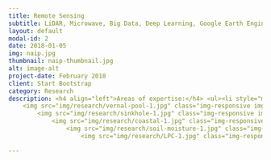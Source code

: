 ```yaml
---
title: Remote Sensing
subtitle: LiDAR, Microwave, Big Data, Deep Learning, Google Earth Engine, Azure
layout: default
modal-id: 2
date: 2018-01-05
img: naip.jpg
thumbnail: naip-thumbnail.jpg
alt: image-alt
project-date: February 2018
client: Start Bootstrap
category: Research
description: <h4 align="left">Areas of expertise:</h4> <ul><li style="margin:10px" align="left">LiDAR Remote Sensing</li><li style="margin:10px" align="left">Microwave Remote Sensing</li><li style="margin:10px" align="left">Wetlands and Water Resources</li><li style="margin:10px" align="left">Deep Learning and Cloud Computing (Google Earth Engine, Microsoft Azure)</li></ul><hr>     <h3>LiDAR Remote Sensing</h3><br>     <h4 align="left">Vernal Pool Detection</h4> <p class="large" align="left"><strong>Wu, Q.</strong>, Lane, C.R., &amp; Liu, H. (2014). An Effective Method for Detecting Potential Woodland Vernal Pools Using High-Resolution LiDAR Data and Aerial Imagery. <u><em>Remote Sensing</em></u>. 6(11):11444-11467. DOI:<a href="http://dx.doi.org/10.3390/rs61111444" target="_blank">10.3390/rs61111444</a></p>
    <img src="img/research/vernal-pool-1.jpg" class="img-responsive img-centered""></img> <img src="img/research/vernal-pool-2.jpg" class="img-responsive img-centered""></img>  <hr>   <h4 align="left">Automated sinkhole Mapping</h4> <p class="large" align="left"><strong>Wu, Q.</strong>, Deng, C., &amp; Chen, Z. (2016). Automated delineation of karst sinkholes from LiDAR-derived digital elevation models. <u><em>Geomorphology</em></u>. 266, 1-10. DOI:<a href="http://dx.doi.org/10.1016/j.geomorph.2016.05.006" target="_blank">10.1016/j.geomorph.2016.05.006</a></p>
        <img src="img/research/sinkhole-1.jpg" class="img-responsive img-centered""></img> <img src="img/research/sinkhole-2.jpg" class="img-responsive img-centered""></img>   <hr>   <h4 align="left">Coastal Change Analysis</h4> <p class="large" align="left"><strong>Wu, Q.</strong>, Su, H., Sherman, D.J., Liu, H., Wozencraft, J.M., Yu, B., &amp; Chen, Z. (2016). A graph-based approach for assessing storm-induced coastal changes. <u><em>International Journal of Remote Sensing</em></u>. 37:4854-4873. DOI:<a href="http://dx.doi.org/10.1080/01431161.2016.1225180" target="_blank">10.1080/01431161.2016.1225180</a></p>
            <img src="img/research/coastal-1.jpg" class="img-responsive img-centered""></img> <img src="img/research/coastal-2.jpg" class="img-responsive img-centered""></img> <hr>  <h3>Microwave Remote Sensing</h3><br>     <h4 align="left">Remote Sensing of Soil Moisture</h4> <p class="large" align="left"><strong>Wu, Q.,</strong> Liu, H., Wang, L., &amp; Deng, C. (2016). Evaluation of AMSR2 L3 soil moisture products over the continental U.S. using in situ observations from International Soil Moisture Network. <u><em>International Journal of Applied Earth Observation and GeoInformation</em></u>. 45, Part B:187-199. DOI:<a href="http://dx.doi.org/10.1016/j.jag.2015.10.011" target="_blank">10.1016/j.jag.2015.10.011</a><em>&nbsp;</em></p>
                <img src="img/research/soil-moisture-1.jpg" class="img-responsive img-centered""></img> <img src="img/research/soil-moisture-2.jpg" class="img-responsive img-centered""></img><hr>    <h3>Wetlands and Water Resources</h3><br><h4 align="left">Mapping Depressional Wetlands</h4> <p class="large" align="left"><strong>Wu, Q.</strong>, &amp; Lane, C.R. (2016). Delineation and quantification of wetland&nbsp;depressions in the Prairie Pothole Region of North Dakota. <u><em>Wetlands</em></u>. 36(2):215-227. DOI:<a href="http://dx.doi.org/10.1007/s13157-015-0731-6" target="_blank">10.1007/s13157-015-0731-6</a></p>
                    <img src="img/research/LPC-1.jpg" class="img-responsive img-centered""></img> <img src="img/research/LPC-2.jpg" class="img-responsive img-centered""></img> <img src="img/research/LPC-3.jpg" class="img-responsive img-centered""></img> <hr><h4 align="left">Mapping Wetland Hydrologic Connectivity</h4> <p class="large" align="left"><strong>Wu, Q.</strong>, &amp; Lane, C.R. (2017). Delineating wetland catchments and modeling hydrologic connectivity using LiDAR data and aerial imagery. <u><em>Hydrology and Earth System Sciences</em></u>. 21:3579-3595. DOI:<a href="https://doi.org/10.5194/hess-21-3579-2017" target="_blank">10.5194/hess-21-3579-2017</a></p> <img src="img/research/naip.jpg" class="img-responsive img-centered""></img> <img src="img/research/connectivity.jpg" class="img-responsive img-centered""></img><hr>    <h3>Deep Learning and Cloud Computing</h3><br><h4 align="left">Deep Learning</h4> <p class="large" align="left"><strong>Object Detection and Segmentation</strong> - Using Python, Tensorflow, Keras</p><img src="img/research/segmentation.jpg" class="img-responsive img-centered""></img><img src="img/research/segmentation-2.jpg" class="img-responsive img-centered""></img><hr> <h4 align="left">Cloud Computing</h4> <p class="large" align="left"><strong>Google Earth Engine</strong> - A planetary-scale platform for Earth science data & analysis (<a href="https://goo.gl/Go8FCL" target="_blank">Demo</a>)</p><img src="img/research/gee.jpg" class="img-responsive img-centered""></img><hr>

---
```

